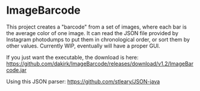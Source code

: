 # ImageBarcode

This project creates a "barcode" from a set of images, where each bar is the average color of one image. It can read the JSON file provided by Instagram photodumps to put them in chronological order, or sort them by other values. Currently WIP, eventually will have a proper GUI.

If you just want the executable, the download is here: https://github.com/dakirk/ImageBarcode/releases/download/v1.2/ImageBarcode.jar

Using this JSON parser: https://github.com/stleary/JSON-java

